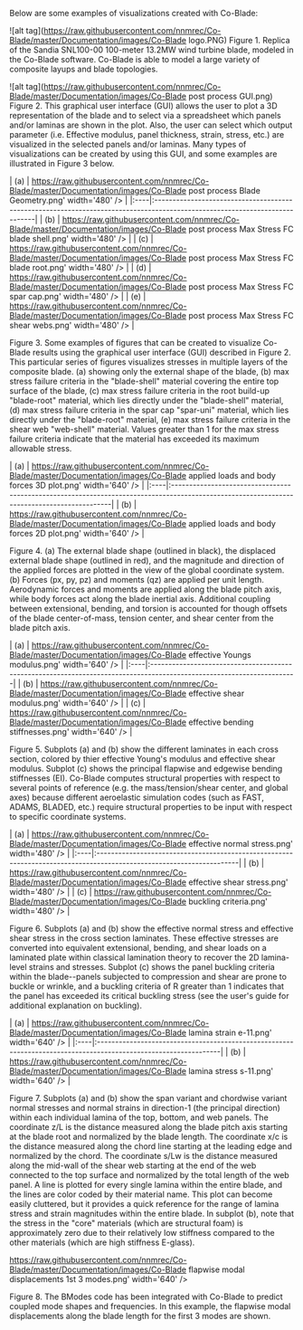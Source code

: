 Below are some examples of visualizations created with Co-Blade:

![alt tag](https://raw.githubusercontent.com/nnmrec/Co-Blade/master/Documentation/images/Co-Blade logo.PNG)
Figure 1. Replica of the Sandia SNL100-00 100-meter 13.2MW wind turbine blade, modeled in the Co-Blade software. Co-Blade is able to model a large variety of composite layups and blade topologies.

![alt tag](https://raw.githubusercontent.com/nnmrec/Co-Blade/master/Documentation/images/Co-Blade post process GUI.png)
Figure 2. This graphical user interface (GUI) allows the user to plot a 3D representation of the blade and to select via a spreadsheet which panels and/or laminas are shown in the plot. Also, the user can select which output parameter (i.e. Effective modulus, panel thickness, strain, stress, etc.) are visualized in the selected panels and/or laminas. Many types of visualizations can be created by using this GUI, and some examples are illustrated in Figure 3 below.

| (a) | https://raw.githubusercontent.com/nnmrec/Co-Blade/master/Documentation/images/Co-Blade post process Blade Geometry.png' width='480' /> | |:----|:---------------------------------------------------------------------------------------------------------------------------| | (b) | https://raw.githubusercontent.com/nnmrec/Co-Blade/master/Documentation/images/Co-Blade post process Max Stress FC blade shell.png' width='480' /> | | (c) | https://raw.githubusercontent.com/nnmrec/Co-Blade/master/Documentation/images/Co-Blade post process Max Stress FC blade root.png' width='480' /> | | (d) | https://raw.githubusercontent.com/nnmrec/Co-Blade/master/Documentation/images/Co-Blade post process Max Stress FC spar cap.png' width='480' /> | | (e) | https://raw.githubusercontent.com/nnmrec/Co-Blade/master/Documentation/images/Co-Blade post process Max Stress FC shear webs.png' width='480' /> |

Figure 3. Some examples of figures that can be created to visualize Co-Blade results using the graphical user interface (GUI) described in Figure 2. This particular series of figures visualizes stresses in multiple layers of the composite blade. (a) showing only the external shape of the blade, (b) max stress failure criteria in the "blade-shell" material covering the entire top surface of the blade, (c) max stress failure criteria in the root build-up "blade-root" material, which lies directly under the "blade-shell" material, (d) max stress failure criteria in the spar cap "spar-uni" material, which lies directly under the "blade-root" material, (e) max stress failure criteria in the shear web "web-shell" material. Values greater than 1 for the max stress failure criteria indicate that the material has exceeded its maximum allowable stress.

| (a) | https://raw.githubusercontent.com/nnmrec/Co-Blade/master/Documentation/images/Co-Blade applied loads and body forces 3D plot.png' width='640' /> | |:----|:-------------------------------------------------------------------------------------------------------------------------------------------| | (b) | https://raw.githubusercontent.com/nnmrec/Co-Blade/master/Documentation/images/Co-Blade applied loads and body forces 2D plot.png' width='640' /> |

Figure 4. (a) The external blade shape (outlined in black), the displaced external blade shape (outlined in red), and the magnitude and direction of the applied forces are plotted in the view of the global coordinate system. (b) Forces (px, py, pz) and moments (qz) are applied per unit length. Aerodynamic forces and moments are applied along the blade pitch axis, while body forces act along the blade inertial axis. Additional coupling between extensional, bending, and torsion is accounted for though offsets of the blade center-of-mass, tension center, and shear center from the blade pitch axis.

| (a) | https://raw.githubusercontent.com/nnmrec/Co-Blade/master/Documentation/images/Co-Blade effective Youngs modulus.png' width='640' /> | |:----|:----------------------------------------------------------------------------------------------------------------------| | (b) | https://raw.githubusercontent.com/nnmrec/Co-Blade/master/Documentation/images/Co-Blade effective shear modulus.png' width='640' /> | | (c) | https://raw.githubusercontent.com/nnmrec/Co-Blade/master/Documentation/images/Co-Blade effective bending stiffnesses.png' width='640' /> |

Figure 5. Subplots (a) and (b) show the different laminates in each cross section, colored by thier effective Young's modulus and effective shear modulus. Subplot (c) shows the principal flapwise and edgewise bending stiffnesses (EI). Co-Blade computes structural properties with respect to several points of reference (e.g. the mass/tension/shear center, and global axes) because different aeroelastic simulation codes (such as FAST, ADAMS, BLADED, etc.) require structural properties to be input with respect to specific coordinate systems.

| (a) | https://raw.githubusercontent.com/nnmrec/Co-Blade/master/Documentation/images/Co-Blade effective normal stress.png' width='480' /> | |:----|:---------------------------------------------------------------------------------------------------------------------| | (b) | https://raw.githubusercontent.com/nnmrec/Co-Blade/master/Documentation/images/Co-Blade effective shear stress.png' width='480' /> | | (c) | https://raw.githubusercontent.com/nnmrec/Co-Blade/master/Documentation/images/Co-Blade buckling criteria.png' width='480' /> |

Figure 6. Subplots (a) and (b) show the effective normal stress and effective shear stress in the cross section laminates. These effective stresses are converted into equivalent extensional, bending, and shear loads on a laminated plate within classical lamination theory to recover the 2D lamina-level strains and stresses. Subplot (c) shows the panel buckling criteria within the blade--panels subjected to compression and shear are prone to buckle or wrinkle, and a buckling criteria of R greater than 1 indicates that the panel has exceeded its critical buckling stress (see the user's guide for additional explanation on buckling).

| (a) | https://raw.githubusercontent.com/nnmrec/Co-Blade/master/Documentation/images/Co-Blade lamina strain e-11.png' width='640' /> | |:----|:----------------------------------------------------------------------------------------------------------------| | (b) | https://raw.githubusercontent.com/nnmrec/Co-Blade/master/Documentation/images/Co-Blade lamina stress s-11.png' width='640' /> |

Figure 7. Subplots (a) and (b) show the span variant and chordwise variant normal stresses and normal strains in direction-1 (the principal direction) within each individual lamina of the top, bottom, and web panels. The coordinate z/L is the distance measured along the blade pitch axis starting at the blade root and normalized by the blade length. The coordinate x/c is the distance measured along the chord line starting at the leading edge and normalized by the chord. The coordinate s/Lw is the distance measured along the mid-wall of the shear web starting at the end of the web connected to the top surface and normalized by the total length of the web panel. A line is plotted for every single lamina within the entire blade, and the lines are color coded by their material name. This plot can become easily cluttered, but it provides a quick reference for the range of lamina stress and strain magnitudes within the entire blade. In subplot (b), note that the stress in the "core" materials (which are structural foam) is approximately zero due to their relatively low stiffness compared to the other materials (which are high stiffness E-glass).

https://raw.githubusercontent.com/nnmrec/Co-Blade/master/Documentation/images/Co-Blade flapwise modal displacements 1st 3 modes.png' width='640' />

Figure 8. The BModes code has been integrated with Co-Blade to predict coupled mode shapes and frequencies. In this example, the flapwise modal displacements along the blade length for the first 3 modes are shown.